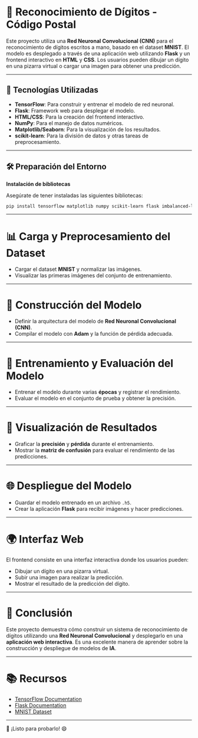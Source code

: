 # 🤖 Reconocimiento de Dígitos - Código Postal

Este proyecto utiliza una **Red Neuronal Convolucional (CNN)** para el reconocimiento de dígitos escritos a mano, basado en el dataset **MNIST**. El modelo es desplegado a través de una aplicación web utilizando **Flask** y un frontend interactivo en **HTML** y **CSS**. Los usuarios pueden dibujar un dígito en una pizarra virtual o cargar una imagen para obtener una predicción.

---

## 🚀 Tecnologías Utilizadas

- **TensorFlow**: Para construir y entrenar el modelo de red neuronal.
- **Flask**: Framework web para desplegar el modelo.
- **HTML/CSS**: Para la creación del frontend interactivo.
- **NumPy**: Para el manejo de datos numéricos.
- **Matplotlib/Seaborn**: Para la visualización de los resultados.
- **scikit-learn**: Para la división de datos y otras tareas de preprocesamiento.

---

## 🛠️ Preparación del Entorno

 **Instalación de bibliotecas**

   Asegúrate de tener instaladas las siguientes bibliotecas:

   ```bash
   pip install tensorflow matplotlib numpy scikit-learn flask imbalanced-learn
   ```
   
---
# 📊 Carga y Preprocesamiento del Dataset
- Cargar el dataset **MNIST** y normalizar las imágenes.
- Visualizar las primeras imágenes del conjunto de entrenamiento.

---

# 🧠 Construcción del Modelo
- Definir la arquitectura del modelo de **Red Neuronal Convolucional (CNN)**.
- Compilar el modelo con **Adam** y la función de pérdida adecuada.

---

# 🚀 Entrenamiento y Evaluación del Modelo
- Entrenar el modelo durante varias **épocas** y registrar el rendimiento.
- Evaluar el modelo en el conjunto de prueba y obtener la precisión.

---

# 🎨 Visualización de Resultados
- Graficar la **precisión** y **pérdida** durante el entrenamiento.
- Mostrar la **matriz de confusión** para evaluar el rendimiento de las predicciones.

---

# 🌐 Despliegue del Modelo
- Guardar el modelo entrenado en un archivo `.h5`.
- Crear la aplicación **Flask** para recibir imágenes y hacer predicciones.

---

# 🌍 Interfaz Web
El frontend consiste en una interfaz interactiva donde los usuarios pueden:
- Dibujar un dígito en una pizarra virtual.
- Subir una imagen para realizar la predicción.
- Mostrar el resultado de la predicción del dígito.

---

# 📄 Conclusión
Este proyecto demuestra cómo construir un sistema de reconocimiento de dígitos utilizando una **Red Neuronal Convolucional** y desplegarlo en una **aplicación web interactiva**. Es una excelente manera de aprender sobre la construcción y despliegue de modelos de **IA**.

---

# 📚 Recursos
- [TensorFlow Documentation](https://www.tensorflow.org/)
- [Flask Documentation](https://flask.palletsprojects.com/)
- [MNIST Dataset](http://yann.lecun.com/exdb/mnist/)

---

🎉 ¡Listo para probarlo! 😄


